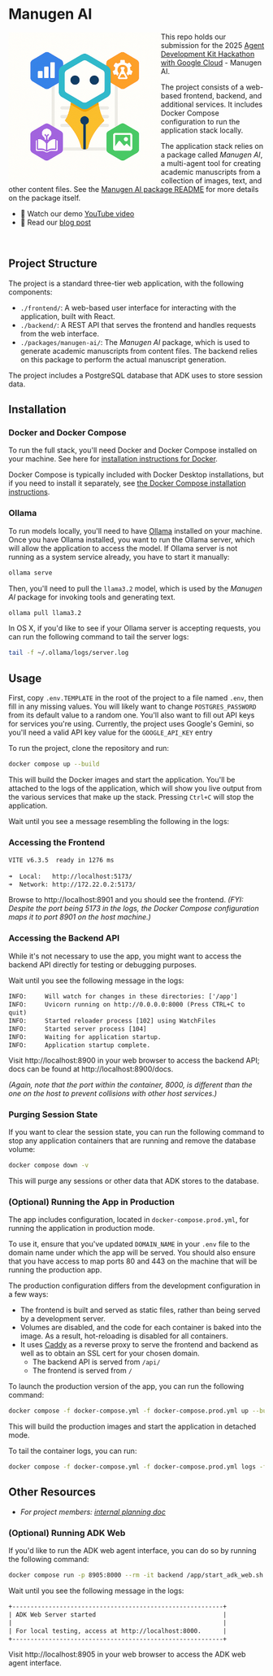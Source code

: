 # Manugen AI

<img align="left" src="packages/manugen-ai/docs/media/manugen-ai-logo.png" alt="Project Logo" width="300px" />

This repo holds our submission for the 2025 [Agent Development Kit Hackathon with Google Cloud](https://googlecloudmultiagents.devpost.com/) - Manugen AI.

The project consists of a web-based frontend, backend, and additional services.
It includes Docker Compose configuration to run the application stack locally.

The application stack relies on a package called *Manugen AI*, a multi-agent tool for creating academic manuscripts from a collection of images, text, and other content files.
See the [Manugen AI package README](packages/manugen-ai/README.md) for more details on the package itself.

- 🎥 Watch our demo [YouTube video](https://youtu.be/WkfA-7lXE5w?si=7P_1BMonfFpm_2YE)
- 🔖 Read our [blog post](https://pivlab.org/2025/06/23/Google-ADK-Hackathon.html)

<div style="clear: both;">&nbsp;</div>

## Project Structure


The project is a standard three-tier web application, with the following components:

- `./frontend/`: A web-based user interface for interacting with the application, built with React.
- `./backend/`: A REST API that serves the frontend and handles requests from the web interface.
- `./packages/manugen-ai/`: The *Manugen AI* package, which is used to generate academic manuscripts from content files.
  The backend relies on this package to perform the actual manuscript generation.

The project includes a PostgreSQL database that ADK uses to store session data.

## Installation

### Docker and Docker Compose

To run the full stack, you'll need Docker and Docker Compose installed on your machine.
See here for [installation instructions for Docker](https://docs.docker.com/get-docker/).

Docker Compose is typically included with Docker Desktop installations, but if you need to install it separately, see [the Docker Compose installation instructions](https://docs.docker.com/compose/install/).

### Ollama

To run models locally, you'll need to have [Ollama](https://ollama.com/) installed on your machine.
Once you have Ollama installed, you want to run the Ollama server, which will allow the application to access the model.
If Ollama server is not running as a system service already, you have to start it manually:

```bash
ollama serve
```

Then, you'll need to pull the `llama3.2` model, which is used by the *Manugen AI* package for invoking tools and generating text.

```bash
ollama pull llama3.2
```

In OS X, if you'd like to see if your Ollama server is accepting requests, you can run the following command to tail the server logs:

```bash
tail -f ~/.ollama/logs/server.log
```

## Usage

First, copy `.env.TEMPLATE` in the root of the project to a file named `.env`, then fill in any missing values.
You will likely want to change `POSTGRES_PASSWORD` from its default value to a random one.
You'll also want to fill out API keys for services you're using.
Currently, the project uses Google's Gemini, so you'll need a valid API key value for the `GOOGLE_API_KEY` entry

To run the project, clone the repository and run:

```bash
docker compose up --build
```

This will build the Docker images and start the application.
You'll be attached to the logs of the application, which will show you live output from the various services that make up the stack.
Pressing `Ctrl+C` will stop the application.

Wait until you see a message resembling the following in the logs:

### Accessing the Frontend

```
VITE v6.3.5  ready in 1276 ms

➜  Local:   http://localhost:5173/
➜  Network: http://172.22.0.2:5173/
```

Browse to http://localhost:8901 and you should see the frontend.
*(FYI: Despite the port being 5173 in the logs, the Docker Compose configuration maps it to port 8901 on the host machine.)*

### Accessing the Backend API

While it's not necessary to use the app, you might want to access the backend API directly for testing or debugging purposes.

Wait until you see the following message in the logs:

```
INFO:     Will watch for changes in these directories: ['/app']
INFO:     Uvicorn running on http://0.0.0.0:8000 (Press CTRL+C to quit)
INFO:     Started reloader process [102] using WatchFiles
INFO:     Started server process [104]
INFO:     Waiting for application startup.
INFO:     Application startup complete.
```

Visit http://localhost:8900 in your web browser to access the backend API; docs can be found at http://localhost:8900/docs.

*(Again, note that the port within the container, 8000, is different than the one on the host to prevent collisions with other host services.)*

### Purging Session State

If you want to clear the session state, you can run the following command to stop any application containers that are running and remove the database volume:

```bash
docker compose down -v
```

This will purge any sessions or other data that ADK stores to the database.

### (Optional) Running the App in Production

The app includes configuration, located in `docker-compose.prod.yml`, for running the application in production mode.

To use it, ensure that you've updated `DOMAIN_NAME` in your `.env` file to the domain name under which the app will be served.
You should also ensure that you have access to map ports 80 and 443 on the machine that will be running the production app.

The production configuration differs from the development configuration in a few ways:

- The frontend is built and served as static files, rather than being served by a development server.
- Volumes are disabled, and the code for each container is baked into the image. As a result, hot-reloading is disabled for all containers.
- It uses [Caddy](https://caddyserver.com/) as a reverse proxy to serve the frontend and backend as well as to obtain an SSL cert for your chosen domain.
  - The backend API is served from `/api/`
  - The frontend is served from `/`

To launch the production version of the app, you can run the following command:

```bash
docker compose -f docker-compose.yml -f docker-compose.prod.yml up --build -d
```

This will build the production images and start the application in detached mode.

To tail the container logs, you can run:

```bash
docker compose -f docker-compose.yml -f docker-compose.prod.yml logs -f
```

## Other Resources

- *For project members: [internal planning doc](https://olucdenver.sharepoint.com/:w:/r/sites/CenterforHealthAI939-SoftwareEngineering/Shared%20Documents/Software%20Engineering/Projects/PivLab%20-%20ADK%20Hackathon/Agent%20Development%20Kit%20Hackathon%20with%20Google%20Cloud.docx?d=w0cfff935f2754c3492489ef5b15fe2f4&csf=1&web=1&e=NRM3en)*

### (Optional) Running ADK Web

If you'd like to run the ADK web agent interface, you can do so by running the following command:

```bash
docker compose run -p 8905:8000 --rm -it backend /app/start_adk_web.sh
```

Wait until you see the following message in the logs:

```
+----------------------------------------------------------+
| ADK Web Server started                                   |
|                                                          |
| For local testing, access at http://localhost:8000.      |
+----------------------------------------------------------+
```

Visit http://localhost:8905 in your web browser to access the ADK web agent interface.
